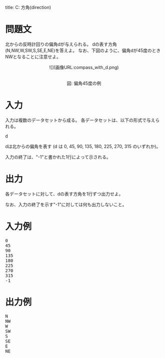 title: C: 方角(direction)

問題文
==
北からの反時計回りの偏角dが与えられる。
dの表す方角(N,NW,W,SW,S,SE,E,NE)を答えよ。
なお、下図のように、偏角dが45度のときNWとなることに注意せよ。

<center>
![](画像URL:compass_with_d.png)

<br>図: 偏角45度の例 </center>

入力
==
入力は複数のデータセットから成る。
各データセットは、以下の形式で与えられる。

<pre>
d
</pre>

dは北からの偏角を表す (d は 0, 45, 90, 135, 180, 225, 270, 315 のいずれか)。

入力の終了は、"-1"と書かれた1行によって示される。

出力
==
各データセットに対して、dの表す方角を1行ずつ出力せよ。

なお、入力の終了を示す"-1"に対しては何も出力しないこと。

入力例
==
<pre>
0
45
90
135
180
225
270
315
-1
</pre>

出力例
==
<pre>
N
NW
W
SW
S
SE
E
NE
</pre>
